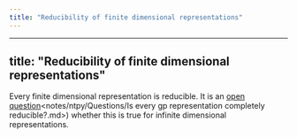 ```yaml
---
title: "Reducibility of finite dimensional representations"
---
```


---
title: "Reducibility of finite dimensional representations"
---

Every finite dimensional representation is reducible. It is an [open question]()<notes/ntpy/Questions/Is every gp representation completely reducible?.md>) whether this is true for infinite dimensional representations.
